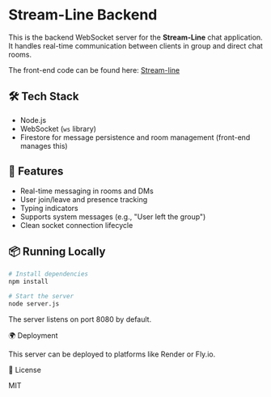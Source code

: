 # Stream-Line Backend

This is the backend WebSocket server for the **Stream-Line** chat application. It handles real-time communication between clients in group and direct chat rooms.

The front-end code can be found here: [Stream-line](https://github.com/arafhossain/stream-line)

## 🛠️ Tech Stack

- Node.js
- WebSocket (`ws` library)
- Firestore for message persistence and room management (front-end manages this)

## 🚀 Features

- Real-time messaging in rooms and DMs
- User join/leave and presence tracking
- Typing indicators
- Supports system messages (e.g., "User left the group")
- Clean socket connection lifecycle

## 📦 Running Locally

```bash
# Install dependencies
npm install

# Start the server
node server.js
```

The server listens on port 8080 by default.

🌍 Deployment

This server can be deployed to platforms like Render or Fly.io.

📄 License

MIT
